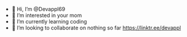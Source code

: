 - 👋 Hi, I’m @Devappl69
- 👀 I’m interested in your mom
- 🌱 I’m currently learning coding
- 💞️ I’m looking to collaborate on nothing so far
https://linktr.ee/devappl

<!---
Devappl69/Devappl69 is a ✨ special ✨ repository because its `README.md` (this file) appears on your GitHub profile.
You can click the Preview link to take a look at your changes.
--->
